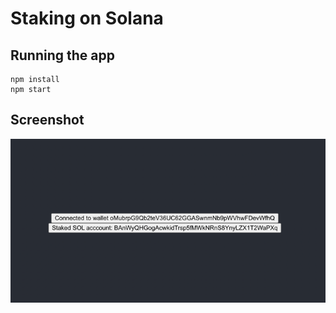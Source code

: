 # Staking on Solana

## Running the app

```shell
npm install
npm start
```

## Screenshot

![App screenshot](./images/app_screenshot.png)
